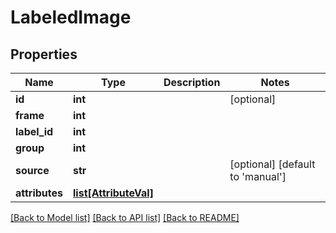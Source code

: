 # LabeledImage

## Properties
Name | Type | Description | Notes
------------ | ------------- | ------------- | -------------
**id** | **int** |  | [optional]
**frame** | **int** |  |
**label_id** | **int** |  |
**group** | **int** |  |
**source** | **str** |  | [optional] [default to 'manual']
**attributes** | [**list[AttributeVal]**](AttributeVal.md) |  |

[[Back to Model list]](../README.md#documentation-for-models) [[Back to API list]](../README.md#documentation-for-api-endpoints) [[Back to README]](../README.md)
